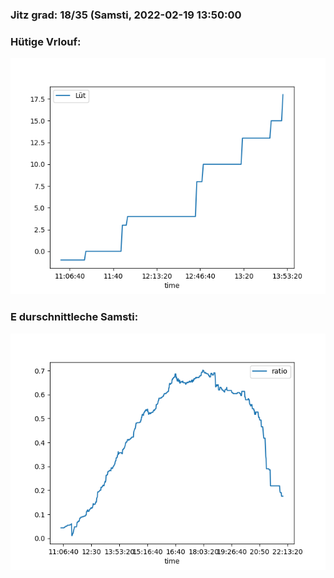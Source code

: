 ### Jitz grad: 18/35 (Samsti, 2022-02-19 13:50:00

### Hütige Vrlouf:
![Graph](Today.png)

### E durschnittleche Samsti:
![Graph](Samsti.png)